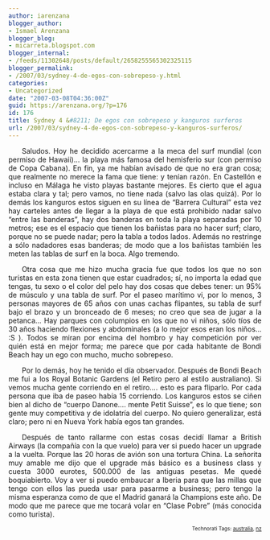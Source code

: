 ```yaml
---
author: iarenzana
blogger_author:
- Ismael Arenzana
blogger_blog:
- micarreta.blogspot.com
blogger_internal:
- /feeds/11302648/posts/default/2658255565302325115
blogger_permalink:
- /2007/03/sydney-4-de-egos-con-sobrepeso-y.html
categories:
- Uncategorized
date: "2007-03-08T04:36:00Z"
guid: https://arenzana.org/?p=176
id: 176
title: Sydney 4 &#8211; De egos con sobrepeso y kanguros surferos
url: /2007/03/sydney-4-de-egos-con-sobrepeso-y-kanguros-surferos/
---
```

<p style="text-align:justify;text-indent:20pt;">
  Saludos. Hoy he decidido acercarme a la meca del surf mundial (con permiso de Hawaii)&#8230; la playa más famosa del hemisferio sur (con permiso de Copa Cabana). En fin, ya me habían avisado de que no era gran cosa; que realmente no merece la fama que tiene: y tenían razón. En Castellón e incluso en Málaga he visto playas bastante mejores. Es cierto que el agua estaba clara y tal; pero vamos, no tiene nada (salvo las olas quizá). Por lo demás los kanguros estos siguen en su línea de &#8220;Barrera Cultural&#8221; esta vez hay carteles antes de llegar a la playa de que está prohibido nadar salvo &#8220;entre las banderas&#8221;, hay dos banderas en toda la playa separadas por 10 metros; ese es el espacio que tienen los bañistas para no hacer surf; claro, porque no se puede nadar; pero la tabla a todos lados. Además no restringe a sólo nadadores esas banderas; de modo que a los bañistas también les meten las tablas de surf en la boca. Algo tremendo.
</p>

<p style="text-align:justify;text-indent:20pt;">
  Otra cosa que me hizo mucha gracia fue que todos los que no son turistas en esta zona tienen que estar cuadrados; sí, no importa la edad que tengas, tu sexo o el color del pelo hay dos cosas que debes tener: un 95% de músculo y una tabla de surf. Por el paseo marítimo vi, por lo menos, 3 personas mayores de 65 años con unas cachas flipantes, su tabla de surf bajo el brazo y un bronceado de 6 meses; no creo que sea de jugar a la petanca&#8230; Hay parques con columpios en los que no vi niños, sólo tíos de 30 años haciendo flexiones y abdominales (a lo mejor esos eran los niños&#8230; :S ). Todos se miran por encima del hombro y hay competición por ver quién está en mejor forma; me parece que por cada habitante de Bondi Beach hay un ego con mucho, mucho sobrepeso.
</p>

<p style="text-align:justify;text-indent:20pt;">
  Por lo demás, hoy he tenido el día observador. Después de Bondi Beach me fui a los Royal Botanic Gardens (el Retiro pero al estilo australiano). Si vemos mucha gente corriendo en el retiro&#8230;. esto es para fliparlo. Por cada persona que iba de paseo había 15 corriendo. Los kanguros estos se ciñen bien al dicho de &#8220;cuerpo Danone&#8230;. mente Petit Suisse&#8221;, es lo que tiene; son gente muy competitiva y de idolatría del cuerpo. No quiero generalizar, está claro; pero ni en Nueva York había egos tan grandes.
</p>

<p style="text-align:justify;text-indent:20pt;">
  Después de tanto rallarme con estas cosas decidí llamar a British Airways (la compañía con la que vuelo) para ver si puedo hacer un upgrade a la vuelta. Porque las 20 horas de avión son una tortura China. La señorita muy amable me dijo que el upgrade más básico es a business class y cuesta 3000 eurotes, 500.000 de las antiguas pesetas. Me quedé boquiabierto. Voy a ver si puedo embaucar a Iberia para que las millas que tengo con ellos las pueda usar para pasarme a business; pero tengo la misma esperanza como de que el Madrid ganará la Champions este año. De modo que me parece que me tocará volar en &#8220;Clase Pobre&#8221; (más conocida como turista).
</p>

<!-- technorati tags start -->

<p style="text-align:right;font-size:10px;">
  Technorati Tags: <a href="http://www.technorati.com/tag/australia" rel="tag">australia</a>, <a href="http://www.technorati.com/tag/nz" rel="tag">nz</a>
</p>

<!-- technorati tags end -->